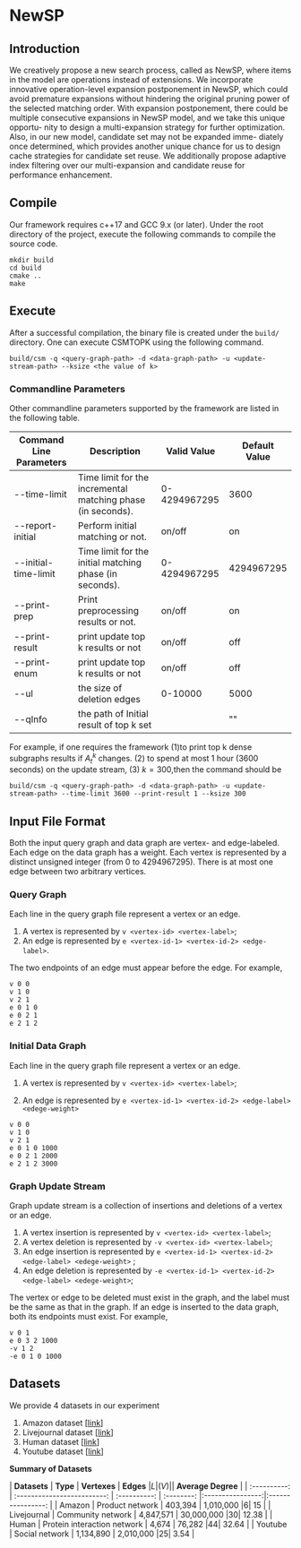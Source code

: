 # NewSP
## Introduction
 We creatively propose a new search process, called as NewSP, where items in the model are operations instead of extensions. We incorporate innovative operation-level expansion postponement in NewSP, which could avoid premature expansions without hindering the original pruning power of the selected matching order. With expansion postponement, there could be multiple consecutive expansions in NewSP model, and we take this unique opportu- nity to design a multi-expansion strategy for further optimization. Also, in our new model, candidate set may not be expanded imme- diately once determined, which provides another unique chance for us to design cache strategies for candidate set reuse. We additionally propose adaptive index filtering over our multi-expansion and candidate reuse for performance enhancement.

## Compile

Our framework requires c++17 and GCC 9.x (or later). Under the root directory of the project, execute the following commands to compile the source code.

```shell
mkdir build
cd build
cmake ..
make
```

## Execute

After a successful compilation, the binary file is created under the `build/` directory. One can execute CSMTOPK using the following command.

```shell
build/csm -q <query-graph-path> -d <data-graph-path> -u <update-stream-path> --ksize <the value of k>
```


### Commandline Parameters

Other commandline parameters supported by the framework are listed in the following table.

| Command Line Parameters | Description                                                 | Valid Value  | Default Value |
| ----------------------- | ----------------------------------------------------------- | ------------ | ------------- |
| --time-limit            | Time limit for the incremental matching phase (in seconds). | 0-4294967295 | 3600          |
| --report-initial        | Perform initial matching or not.                            | on/off       | on            |
| --initial-time-limit    | Time limit for the initial matching phase (in seconds).     | 0-4294967295 | 4294967295    |
| --print-prep            | Print preprocessing results or not.                         | on/off       | on  
--print-result|	print update top k  results or not|on/off|off|
| --print-enum            | print update top k  results or not                          | on/off       | off           |
| --ul                    | the size of deletion edges                                  | 0-10000      | 5000          |
| --qInfo                 | the path of Initial result of top k set                     |              | ""            |

For example, if one requires the framework (1)to print top k dense subgraphs results if $A^k_t$ changes.   (2) to spend at most 1 hour (3600 seconds) on the update stream, (3) $k=300$,then the command should be

```shell
build/csm -q <query-graph-path> -d <data-graph-path> -u <update-stream-path> --time-limit 3600 --print-result 1 --ksize 300
```

## Input File Format
Both the input query graph and data graph are vertex- and edge-labeled. Each edge on the data graph has a weight.  Each vertex is represented by a distinct unsigned integer (from 0 to 4294967295). There is at most one edge between two arbitrary vertices. 

### Query Graph

Each line in the query graph file represent a vertex or an edge.

1. A vertex is represented by `v <vertex-id> <vertex-label>`;
2. An edge is represented by `e <vertex-id-1> <vertex-id-2> <edge-label>`.

The two endpoints of an edge must appear before the edge. For example, 

```
v 0 0
v 1 0
v 2 1
e 0 1 0
e 0 2 1
e 2 1 2
```

### Initial Data Graph

Each line in the query graph file represent a vertex or an edge.

1. A vertex is represented by `v <vertex-id> <vertex-label>`;

2. An edge is represented by `e <vertex-id-1> <vertex-id-2> <edge-label> <edege-weight> `
```
v 0 0
v 1 0
v 2 1
e 0 1 0 1000
e 0 2 1 2000
e 2 1 2 3000
```

### Graph Update Stream

Graph update stream is a collection of insertions and deletions of a vertex or an edge.

1. A vertex insertion is represented by `v <vertex-id> <vertex-label>`;
2. A vertex deletion is represented by `-v <vertex-id> <vertex-label>`;
3. An edge insertion is represented by `e <vertex-id-1> <vertex-id-2> <edge-label> <edege-weight>` ;
4. An edge deletion is represented by `-e <vertex-id-1> <vertex-id-2> <edge-label> <edege-weight>`;

The vertex or edge to be deleted must exist in the graph, and the label must be the same as that in the graph. If an edge is inserted to the data graph, both its endpoints must exist. For example,

```
v 0 1
e 0 3 2 1000
-v 1 2
-e 0 1 0 1000
```

##  Datasets

We provide 4 datasets in our experiment 

1. Amazon dataset        [[link](https://snap.stanford.edu/data/com-Amazon.html)]
2. Livejournal dataset   [[link](https://snap.stanford.edu/data/soc-LiveJournal1.html)]
3. Human dataset       [[link](http://hprd.org/index_html)]
4. Youtube dataset       [[link](https://snap.stanford.edu/data/com-Youtube.html)]



**Summary of Datasets**

| **Datasets** |          **Type**           | **Vertexes** | **Edges**  |$L|(V)|$| **Average Degree** |
| :----------: | :-------------------------: | :----------: | :--------: |:----------------:|:----------------: |
|    Amazon    |       Product network       |   403,394    | 1,010,000  |6|      15       |
| Livejournal  |      Community network      |  4,847,571   | 30,000,000 |30|       12.38       |
|    Human     | Protein interaction network |    4,674     |   76,282   |44|       32.64       |
|   Youtube    |       Social network        |  1,134,890   | 2,010,000  |25|        3.54        |
